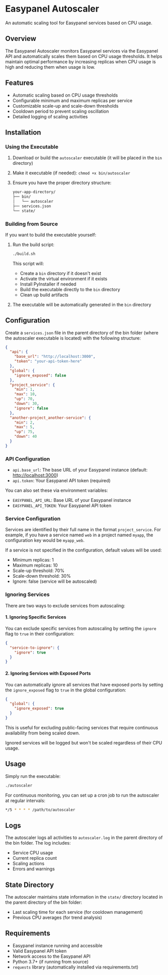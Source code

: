 # Easypanel Autoscaler

An automatic scaling tool for Easypanel services based on CPU usage.

## Overview

The Easypanel Autoscaler monitors Easypanel services via the Easypanel API and automatically scales them based on CPU usage thresholds. It helps maintain optimal performance by increasing replicas when CPU usage is high and reducing them when usage is low.

## Features

- Automatic scaling based on CPU usage thresholds
- Configurable minimum and maximum replicas per service
- Customizable scale-up and scale-down thresholds
- Cooldown period to prevent scaling oscillation
- Detailed logging of scaling activities

## Installation

### Using the Executable

1. Download or build the `autoscaler` executable (it will be placed in the `bin` directory)
2. Make it executable (if needed): `chmod +x bin/autoscaler`
3. Ensure you have the proper directory structure:

   ```bash
   your-app-directory/
   ├── bin/
   │   └── autoscaler
   ├── services.json
   └── state/
   ```

### Building from Source

If you want to build the executable yourself:

1. Run the build script:

   ```bash
   ./build.sh
   ```

   This script will:
   - Create a `bin` directory if it doesn't exist
   - Activate the virtual environment if it exists
   - Install PyInstaller if needed
   - Build the executable directly to the `bin` directory
   - Clean up build artifacts

2. The executable will be automatically generated in the `bin` directory

## Configuration

Create a `services.json` file in the parent directory of the bin folder (where the autoscaler executable is located) with the following structure:

```json
{
  "api": {
    "base_url": "http://localhost:3000",
    "token": "your-api-token-here"
  },
  "global": {
    "ignore_exposed": false
  },
  "project_service": {
    "min": 1,
    "max": 10,
    "up": 70,
    "down": 30,
    "ignore": false
  },
  "another-project_another-service": {
    "min": 2,
    "max": 5,
    "up": 75,
    "down": 40
  }
}
```

### API Configuration

- `api.base_url`: The base URL of your Easypanel instance (default: <http://localhost:3000>)
- `api.token`: Your Easypanel API token (required)

You can also set these via environment variables:

- `EASYPANEL_API_URL`: Base URL of your Easypanel instance
- `EASYPANEL_API_TOKEN`: Your Easypanel API token

### Service Configuration

Services are identified by their full name in the format `project_service`. For example, if you have a service named `web` in a project named `myapp`, the configuration key would be `myapp_web`.

If a service is not specified in the configuration, default values will be used:

- Minimum replicas: 1
- Maximum replicas: 10
- Scale-up threshold: 70%
- Scale-down threshold: 30%
- Ignore: false (service will be autoscaled)

### Ignoring Services

There are two ways to exclude services from autoscaling:

#### 1. Ignoring Specific Services

You can exclude specific services from autoscaling by setting the `ignore` flag to `true` in their configuration:

```json
{
  "service-to-ignore": {
    "ignore": true
  }
}
```

#### 2. Ignoring Services with Exposed Ports

You can automatically ignore all services that have exposed ports by setting the `ignore_exposed` flag to `true` in the global configuration:

```json
{
  "global": {
    "ignore_exposed": true
  }
}
```

This is useful for excluding public-facing services that require continuous availability from being scaled down.

Ignored services will be logged but won't be scaled regardless of their CPU usage.

## Usage

Simply run the executable:

```bash
./autoscaler
```

For continuous monitoring, you can set up a cron job to run the autoscaler at regular intervals:

```bash
*/5 * * * * /path/to/autoscaler
```

## Logs

The autoscaler logs all activities to `autoscaler.log` in the parent directory of the bin folder. The log includes:

- Service CPU usage
- Current replica count
- Scaling actions
- Errors and warnings

## State Directory

The autoscaler maintains state information in the `state/` directory located in the parent directory of the bin folder:

- Last scaling time for each service (for cooldown management)
- Previous CPU averages (for trend analysis)

## Requirements

- Easypanel instance running and accessible
- Valid Easypanel API token
- Network access to the Easypanel API
- Python 3.7+ (if running from source)
- `requests` library (automatically installed via requirements.txt)
